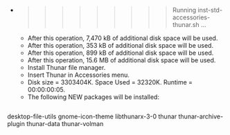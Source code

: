 * >>>>>>>>> Running inst-std-accessories-thunar.sh ...
  * After this operation, 7,470 kB of additional disk space will be used.
  * After this operation, 353 kB of additional disk space will be used.
  * After this operation, 899 kB of additional disk space will be used.
  * After this operation, 15.6 MB of additional disk space will be used.
  * Install Thunar file manager.
  * Insert Thunar in Accessories menu.
  * Disk size = 3303404K. Space Used = 32320K. Runtime = 00:00:00:05.
  * The following NEW packages will be installed:
  ```bash
desktop-file-utils gnome-icon-theme libthunarx-3-0 thunar thunar-archive-plugin
thunar-data thunar-volman
  ```
